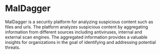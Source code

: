 # MalDagger

MalDagger is a security platform for analyzing suspicious content such as files and urls.
The platform analyzes suspicious content by aggregating information from different sources including
antiviruses, internal and external scan engines. The aggregated information provides a valuable insights
for organizations in the goal of identifying and addressing potential threats.
